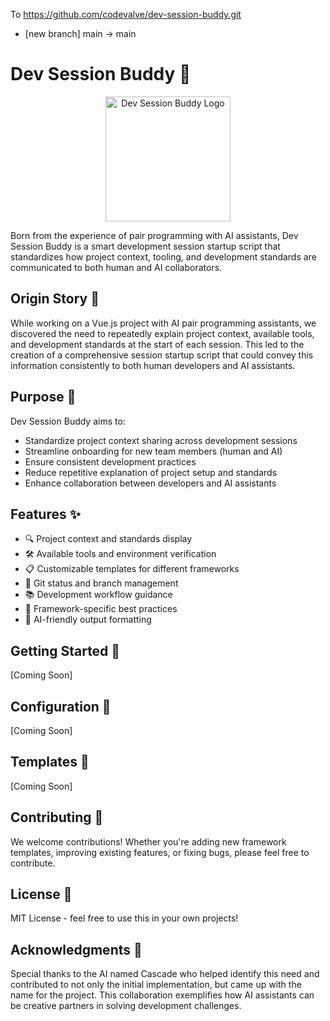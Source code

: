 To https://github.com/codevalve/dev-session-buddy.git
 * [new branch]      main -> main
# Dev Session Buddy 🤝

<p align="center">
  <img src="docs/assets/logo-light.png" alt="Dev Session Buddy Logo" width="200"/>
</p>

Born from the experience of pair programming with AI assistants, Dev Session Buddy is a smart development session startup script that standardizes how project context, tooling, and development standards are communicated to both human and AI collaborators.

## Origin Story 📖

While working on a Vue.js project with AI pair programming assistants, we discovered the need to repeatedly explain project context, available tools, and development standards at the start of each session. This led to the creation of a comprehensive session startup script that could convey this information consistently to both human developers and AI assistants.

## Purpose 🎯

Dev Session Buddy aims to:
- Standardize project context sharing across development sessions
- Streamline onboarding for new team members (human and AI)
- Ensure consistent development practices
- Reduce repetitive explanation of project setup and standards
- Enhance collaboration between developers and AI assistants

## Features ✨

- 🔍 Project context and standards display
- 🛠️ Available tools and environment verification
- 📋 Customizable templates for different frameworks
- 🔄 Git status and branch management
- 📚 Development workflow guidance
- 🎨 Framework-specific best practices
- 🤖 AI-friendly output formatting

## Getting Started 🚀

[Coming Soon]

## Configuration 🔧

[Coming Soon]

## Templates 📑

[Coming Soon]

## Contributing 🤝

We welcome contributions! Whether you're adding new framework templates, improving existing features, or fixing bugs, please feel free to contribute.

## License 📄

MIT License - feel free to use this in your own projects!

## Acknowledgments 👏

Special thanks to the AI named Cascade who helped identify this need and contributed to not only the initial implementation, but came up with the name for the project. This collaboration exemplifies how AI assistants can be creative partners in solving development challenges.
